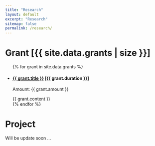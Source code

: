 ```yaml
---
title: "Research"
layout: default
excerpt: "Research"
sitemap: false
permalink: /research/
---
```




# Grant [{{ site.data.grants | size }}]
<ul class="list-unstyled">
    {% for grant in site.data.grants %}
        <li class="media">
            <div class="media-body">
            <h4 class="mt-0 mb-1">
                <a href="{{ grant.link }}">{{ grant.title }}</a> [{{ grant.duration }}]
            </h4>
            <p>Amount: {{ grant.amount }}</p>
            {{ grant.content }}
            </div>
        </li>
    {% endfor %}
</ul>

# Project

Will be update soon ...